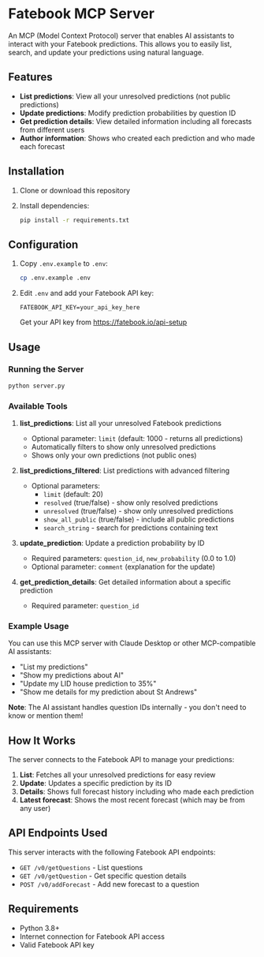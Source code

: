 # Fatebook MCP Server

An MCP (Model Context Protocol) server that enables AI assistants to interact with your Fatebook predictions. This allows you to easily list, search, and update your predictions using natural language.

## Features

- **List predictions**: View all your unresolved predictions (not public predictions)
- **Update predictions**: Modify prediction probabilities by question ID
- **Get prediction details**: View detailed information including all forecasts from different users
- **Author information**: Shows who created each prediction and who made each forecast

## Installation

1. Clone or download this repository
2. Install dependencies:

   ```bash
   pip install -r requirements.txt
   ```

## Configuration

1. Copy `.env.example` to `.env`:
   ```bash
   cp .env.example .env
   ```

2. Edit `.env` and add your Fatebook API key:
   ```
   FATEBOOK_API_KEY=your_api_key_here
   ```

   Get your API key from https://fatebook.io/api-setup

## Usage

### Running the Server

```bash
python server.py
```

### Available Tools

1. **list_predictions**: List all your unresolved Fatebook predictions
   - Optional parameter: `limit` (default: 1000 - returns all predictions)
   - Automatically filters to show only unresolved predictions
   - Shows only your own predictions (not public ones)

2. **list_predictions_filtered**: List predictions with advanced filtering
   - Optional parameters:
     - `limit` (default: 20)
     - `resolved` (true/false) - show only resolved predictions
     - `unresolved` (true/false) - show only unresolved predictions  
     - `show_all_public` (true/false) - include all public predictions
     - `search_string` - search for predictions containing text

3. **update_prediction**: Update a prediction probability by ID
   - Required parameters: `question_id`, `new_probability` (0.0 to 1.0)
   - Optional parameter: `comment` (explanation for the update)

4. **get_prediction_details**: Get detailed information about a specific prediction
   - Required parameter: `question_id`

### Example Usage

You can use this MCP server with Claude Desktop or other MCP-compatible AI assistants:

- "List my predictions"
- "Show my predictions about AI"
- "Update my LID house prediction to 35%"
- "Show me details for my prediction about St Andrews"

**Note**: The AI assistant handles question IDs internally - you don't need to know or mention them!

## How It Works

The server connects to the Fatebook API to manage your predictions:

1. **List**: Fetches all your unresolved predictions for easy review
2. **Update**: Updates a specific prediction by its ID
3. **Details**: Shows full forecast history including who made each prediction
4. **Latest forecast**: Shows the most recent forecast (which may be from any user)

## API Endpoints Used

This server interacts with the following Fatebook API endpoints:

- `GET /v0/getQuestions` - List questions
- `GET /v0/getQuestion` - Get specific question details  
- `POST /v0/addForecast` - Add new forecast to a question

## Requirements

- Python 3.8+
- Internet connection for Fatebook API access
- Valid Fatebook API key
